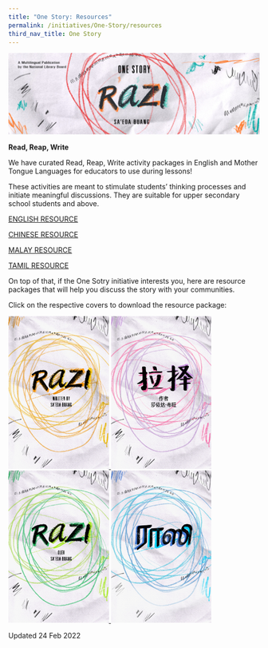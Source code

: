```yaml
---
title: "One Story: Resources"
permalink: /initiatives/One-Story/resources
third_nav_title: One Story
---
```

![banner Razi](/images/one-story-razi/OS21%20Website%20Banner.jpg)

**Read, Reap, Write**

We have curated Read, Reap, Write activity packages in English and Mother Tongue Languages for educators to use during lessons!  

These activities are meant to stimulate students’ thinking processes and initiate meaningful discussions.  They are suitable for upper secondary school students and above. 

[ENGLISH RESOURCE](/files/RRW%20Activity_English%20with%20cover%20letter%20and%20report%20form_final.pdf)

[CHINESE RESOURCE](/files/RRW%20Activity_CL.pdf)

[MALAY RESOURCE](/files/RRW%20Activity_ML.pdf)

[TAMIL RESOURCE](/files/RRW%20Activity_TL.pdf)

On top of that, if the One Sotry initiative interests you, here are resource packages that will help you discuss the story with your communities. 

Click on the respective covers to download the resource package:

<a href="/files/One%20Story%20Resource%20Package_EL_26Oct.pdf" target="_blank">
   <img src="/images/one-story-razi/OS21%20Cover_English.jpg" style="width:40%" alt="Razi"/>
</a>

<a href="/files/One%20Story%20Resource%20Package_CL_27Oct.pdf" target="_blank">
   <img src="/images/one-story-razi/OS21%20Cover_Chinese.jpg" style="width:40%" alt="Razi"/>
</a>

<a href="/files/One%20Story%20Resource%20Package_ML_26Oct.pdf" target="_blank">
   <img src="/images/one-story-razi/OS21%20Cover_Malay.jpg" style="width:40%" alt="Razi"/>
</a>

<a href="/files/One%20Story%20Resource%20Package_TL_26Oct.pdf" target="_blank">
   <img src="/images/one-story-razi/OS21%20Cover_Tamil.jpg" style="width:40%" alt="Razi"/>
</a>


Updated 24 Feb 2022